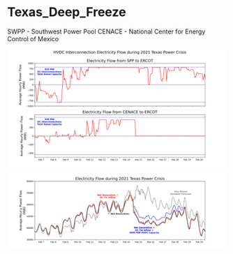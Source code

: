 # Texas_Deep_Freeze

SWPP - Southwest Power Pool
CENACE - National Center for Energy Control of Mexico



![1](/png/Figure_3.png)
![2](/png/Figure_4.png)
